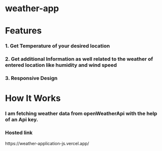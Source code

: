 # weather-app

<h1>Features </h1>
<h3>1. Get Temperature of your desired location</h3>
<h3>2. Get additional Information as well related to the weather of entered location like humidity and wind speed</h3>
<h3>3. Responsive Design</h3>

<h1>How It Works</h1>
<h3>I am fetching weather data from openWeatherApi with the help of an Api key.</h3>

<h3>Hosted link</h3>
https://weather-application-js.vercel.app/
